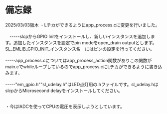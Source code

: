 # 備忘録

2025/03/03阪木
・Lチカができるようにapp_process.cに変更を行いました。<br><br>
　-----slcpからGPIO Initをインストールし、新しいインスタンスを追加します。追加したインスタンスを設定でpin modeをopen_drain outputとします。SL_EMLIB_GPIO_INIT_インスタンス名　にはピンの設定を行ってください。<br><br>
  -----app_process.cについてはapp_process_action関数がありこの関数がmain.cでwhileループしているのでapp_process.cにLチカができるように書き込みます。<br><br>
  -----"em_gpio.h""sl_udelay.h"はLED点灯用の.hファイルです。sl_udelay.hはslcpからMicrosecond delayをインストールしてください。<br><br>
  
・今はIADCを使ってCPUの電圧を表示しようとしています。


